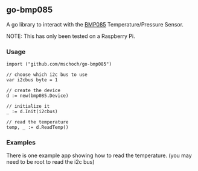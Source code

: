 ## go-bmp085

A go library to interact with the [BMP085](http://dlnmh9ip6v2uc.cloudfront.net/datasheets/Sensors/Pressure/BST-BMP085-DS000-06.pdf) Temperature/Pressure Sensor.  

NOTE:  This has only been tested on a Raspberry Pi.

### Usage

    import ("github.com/mschoch/go-bmp085")

    // choose which i2c bus to use
    var i2cbus byte = 1

    // create the device
    d := new(bmp085.Device)

    // initialize it
    _ := d.Init(i2cbus)

    // read the temperature
    temp, _ := d.ReadTemp()

### Examples

There is one example app showing how to read the temperature. (you may need to be root to read the i2c bus)
